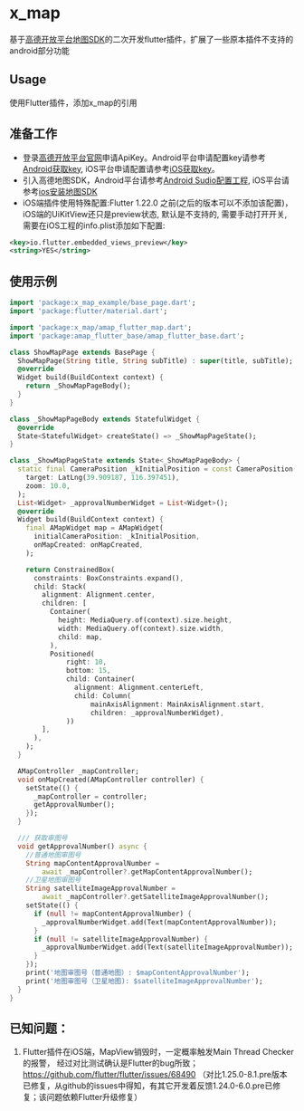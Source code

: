 # x_map

基于[高德开放平台地图SDK](https://lbs.amap.com/api/)的二次开发flutter插件，扩展了一些原本插件不支持的android部分功能

## Usage
使用Flutter插件，添加x_map的引用

## 准备工作
* 登录[高德开放平台官网](https://lbs.amap.com/)申请ApiKey。Android平台申请配置key请参考[Android获取key](https://lbs.amap.com/api/poi-sdk-android/develop/create-project/get-key/?sug_index=2), iOS平台申请配置请参考[iOS获取key](https://lbs.amap.com/api/poi-sdk-ios/develop/create-project/get-key/?sug_index=1)。
* 引入高德地图SDK，Android平台请参考[Android Sudio配置工程](https://lbs.amap.com/api/android-sdk/guide/create-project/android-studio-create-project), iOS平台请参考[ios安装地图SDK](https://lbs.amap.com/api/ios-sdk/guide/create-project/cocoapods)
* iOS端插件使用特殊配置:Flutter 1.22.0 之前(之后的版本可以不添加该配置)，iOS端的UiKitView还只是preview状态, 默认是不支持的, 需要手动打开开关, 需要在iOS工程的info.plist添加如下配置:
``` XML
<key>io.flutter.embedded_views_preview</key>
<string>YES</string>
```

## 使用示例
``` Dart
import 'package:x_map_example/base_page.dart';
import 'package:flutter/material.dart';

import 'package:x_map/amap_flutter_map.dart';
import 'package:amap_flutter_base/amap_flutter_base.dart';

class ShowMapPage extends BasePage {
  ShowMapPage(String title, String subTitle) : super(title, subTitle);
  @override
  Widget build(BuildContext context) {
    return _ShowMapPageBody();
  }
}

class _ShowMapPageBody extends StatefulWidget {
  @override
  State<StatefulWidget> createState() => _ShowMapPageState();
}

class _ShowMapPageState extends State<_ShowMapPageBody> {
  static final CameraPosition _kInitialPosition = const CameraPosition(
    target: LatLng(39.909187, 116.397451),
    zoom: 10.0,
  );
  List<Widget> _approvalNumberWidget = List<Widget>();
  @override
  Widget build(BuildContext context) {
    final AMapWidget map = AMapWidget(
      initialCameraPosition: _kInitialPosition,
      onMapCreated: onMapCreated,
    );

    return ConstrainedBox(
      constraints: BoxConstraints.expand(),
      child: Stack(
        alignment: Alignment.center,
        children: [
          Container(
            height: MediaQuery.of(context).size.height,
            width: MediaQuery.of(context).size.width,
            child: map,
          ),
          Positioned(
              right: 10,
              bottom: 15,
              child: Container(
                alignment: Alignment.centerLeft,
                child: Column(
                    mainAxisAlignment: MainAxisAlignment.start,
                    children: _approvalNumberWidget),
              ))
        ],
      ),
    );
  }

  AMapController _mapController;
  void onMapCreated(AMapController controller) {
    setState(() {
      _mapController = controller;
      getApprovalNumber();
    });
  }

  /// 获取审图号
  void getApprovalNumber() async {
    //普通地图审图号
    String mapContentApprovalNumber =
        await _mapController?.getMapContentApprovalNumber();
    //卫星地图审图号
    String satelliteImageApprovalNumber =
        await _mapController?.getSatelliteImageApprovalNumber();
    setState(() {
      if (null != mapContentApprovalNumber) {
        _approvalNumberWidget.add(Text(mapContentApprovalNumber));
      }
      if (null != satelliteImageApprovalNumber) {
        _approvalNumberWidget.add(Text(satelliteImageApprovalNumber));
      }
    });
    print('地图审图号（普通地图）: $mapContentApprovalNumber');
    print('地图审图号（卫星地图): $satelliteImageApprovalNumber');
  }
}

```

## 已知问题：
1. Flutter插件在iOS端，MapView销毁时，一定概率触发Main Thread Checker的报警，
经过对比测试确认是Flutter的bug所致；https://github.com/flutter/flutter/issues/68490 
（对比1.25.0-8.1.pre版本已修复，从github的issues中得知，有其它开发着反馈1.24.0-6.0.pre已修复；该问题依赖Flutter升级修复） 




